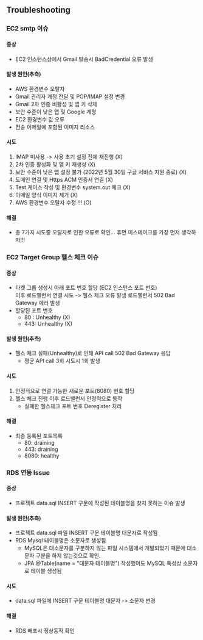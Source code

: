 ## Troubleshooting

### EC2 smtp 이슈

#### 증상
- EC2 인스턴스상에서 Gmail 발송시 BadCredential 오류 발생

#### 발생 원인(추측)
- AWS 환경변수 오탈자
- Gmail 관리자 계정 전달 및 POP/IMAP 설정 변경
- Gmail 2차 인증 비활성 및 앱 키 삭제
- 보안 수준이 낮은 앱 및 Google 계정
- EC2 환경변수 값 오류
- 전송 이메일에 포함된 이미지 리소스

#### 시도
1. IMAP 미사용 -> 사용 초기 설정 전체 재진행                                     (X)
2. 2차 인증 활성화 및 앱 키 재생성                                               (X)
3. 보안 수준이 낮은 앱 설정 불가 (2022년 5월 30일 구글 서비스 지원 종료)         (X)
4. 도메인 연결 및 Https ACM 인증서 연결                                          (X)
5. Test 케이스 작성 및 환경변수 system.out 체크                                  (X)
6. 이메일 양식 이미지 제거                                                       (X)
7. AWS 환경변수 오탈자 수정 !!!                                                  (O)

#### 해결
- 총 7가지 시도중 오탈자로 인한 오류로 확인...
  휴먼 미스테이크를 가장 먼저 생각하자!!!

### EC2 Target Group 헬스 체크 이슈

#### 증상
  - 타켓 그룹 생성시 아래 포트 번호 할당 (EC2 인스턴스 포트 번호)  
    이후 로드밸런서 연결 시도 -> 헬스 체크 오류 발생 로드밸런서 502 Bad Gateway 에러 발생
  - 할당된 포트 번호
    - 80 : Unhealthy  (X)
    - 443: Unhealthy  (X)

#### 발생 원인(추측)
- 헬스 체크 실패(Unhealthy)로 인해 API call 502 Bad Gateway 응답
  - 평균 API call 3회 시도시 1회 발생

#### 시도
1. 안정적으로 연결 가능한 새로운 포트(8080) 번호 할당
2. 헬스 체크 진행 이후 로드밸런서 안정적으로 동작
   - 실패한 헬스체크 포트 번호 Deregister 처리

#### 해결
- 최종 등록된 포트목록
  - 80: draining
  - 443: draining
  - 8080: healthy

### RDS 연동 Issue
#### 증상
- 프로젝트 data.sql INSERT 구문에 작성된 테이블명을 찾지 못하는 이슈 발생

#### 발생 원인(추측)
- 프로젝트 data.sql 파일 INSERT 구문 테이블명 대문자로 작성됨
- RDS Mysql 테이블명은 소문자로 생성됨
  - MySQL은 대소문자를 구분하지 않는 파일 시스템에서 개발되었기 때문에 대소문자 구분을 하지 않는것으로 확인.
  - JPA @Table(name = "대문자 테이블명") 작성했어도 MySQL 특성상 소문자로 테이블 생성됨

#### 시도
- data.sql 파일에 INSERT 구문 테이블명 대문자 -> 소문자 변경

#### 해결
- RDS 배포시 정상동작 확인
